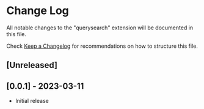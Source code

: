 # Change Log

All notable changes to the "querysearch" extension will be documented in this file.

Check [Keep a Changelog](http://keepachangelog.com/) for recommendations on how to structure this file.

## [Unreleased]


## [0.0.1] - 2023-03-11

- Initial release
